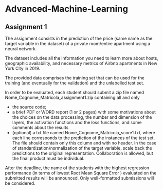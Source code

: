 # Advanced-Machine-Learning

## Assignment 1 

The assignment consists in the prediction of the price (same name as the target variable in the dataset) of a private room/entire apartment using a neural network.

The dataset includes all the information you need to learn more about hosts, geographic availability, and necessary metrics of Airbnb apartments in New York City in 2019.

The provided data comprises the training set that can be used for the training (and eventually for the validation) and the unlabelled test set.

In order to be evaluated, each student should submit a zip file named Nome_Cognome_Matricola_assignment1.zip containing all and only

- the source code;
- a brief PDF or WORD report (1 or 2 pages) with some motivations about the choices on the data processing, the number and dimension of the layers, the activation functions and the loss functions, and some comments about the results.
- (optional) a txt file named Nome_Cognome_Matricola_score1.txt, where each line corresponds to the prediction of the instances of the test set. The file should contain only this column and with no header. In the case of standardization/normalization of the target variable, scale back the predictions to the original representation.
Collaboration is allowed, but the final product must be individual.

After the deadline, the name of the students with the highest regression performance (in terms of lowest Root Mean Square Error ) evaluated on the submitted results will be announced. Only well-formatted submissions will be considered.
